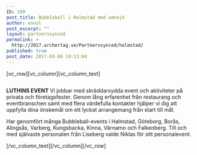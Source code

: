 ```yaml
---
ID: 199
post_title: Bubbleball i Halmstad med omnejd
author: ennol
post_excerpt: ""
layout: partnerssynced
permalink: >
  http://2017.archertag.se/Partnerssynced/halmstad/
published: true
post_date: 2017-03-08 19:13:04
---
```

[vc_row][vc_column][vc_column_text]
<div id="block_container_87807922" class="block_container presentation_image_block">
<div id="block_87807922">
<div class="h24_normal_text">
<div class="h24_image_block_align h24_image_block_align_left h24_image_block_radius_medium "><img id="block_img_87807922" class="presentation_image_block_image" title="" src="http://dst15js82dk7j.cloudfront.net/183390/49064248-EZf0S.jpg" alt="" /></div>
</div>
</div>
</div>
<div id="block_container_87807919" class="block_container standard_text_block text_block">
<div id="block_87807919">
<div id="block_87807919_text_content" class="text_content">

<strong>LUTHINS EVENT</strong>
Vi jobbar med skräddarsydda event och aktiviteter på privata och företagsfester. Genom lång erfarenhet från restaurang och eventbranschen samt med flera värdefulla kontakter hjälper vi dig att uppfylla dina önskemål om ett lyckat arrangemang från start till mål.

Har genomfört många Bubbleball-events i Halmstad, Göteborg, Borås, Alingsås, Varberg, Kungsbacka, Kinna, Värnamo och Falkenberg.
Till och med självaste personalen från Liseberg valde Niklas för sitt personalevent.

</div>
</div>
</div>
[/vc_column_text][/vc_column][/vc_row]